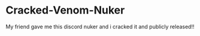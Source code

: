 # Cracked-Venom-Nuker
My friend gave me this discord nuker and i cracked it and publicly released!!
